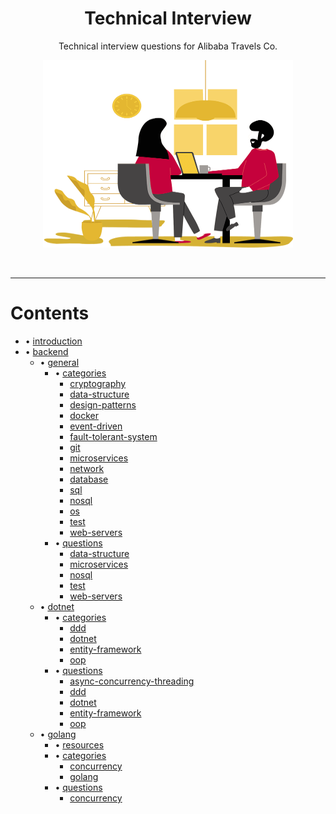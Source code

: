 <h1 align="center">
    Technical Interview
</h1>

<p align="center">
    Technical interview questions for Alibaba Travels Co.
</p>

<p align="center">
    <img src="./interview.png" width="400" height="300" />
</p>

</br>

---

# Contents
- • [introduction](./introduction-questions.md)
- • [backend](./backend)
    - • [general](./backend/general)
        - • [categories](./backend/general/categories)
            -  [cryptography](./backend/general/categories/cryptography.md)
            -  [data-structure](./backend/general/categories/data-structure.md)
            -  [design-patterns](./backend/general/categories/design-patterns.md)
            -  [docker](./backend/general/categories/docker.md)
            -  [event-driven](./backend/general/categories/event-driven.md)
            -  [fault-tolerant-system](./backend/general/categories/fault-tolerant-system.md)
            -  [git](./backend/general/categories/git.md)
            -  [microservices](./backend/general/categories/microservices.md)
            -  [network](./backend/general/categories/network.md)
            -  [database](./backend/general/categories/database.md)
            -  [sql](./backend/general/categories/sql.md)
            -  [nosql](./backend/general/categories/nosql.md)
            -  [os](./backend/general/categories/os.md)
            -  [test](./backend/general/categories/test.md)
            -  [web-servers](./backend/general/categories/web-servers.md)
        - • [questions](./backend/general/questions)
            - [data-structure](./backend/general/questions/data-structure.md)
            - [microservices](./backend/general/questions/microservices.md)
            - [nosql](./backend/general/questions/nosql.md)
            - [test](./backend/general/questions/test.md)
            - [web-servers](./backend/general/questions/web-servers.md)
    - • [dotnet](./backend/dotnet)
        - • [categories](./backend/dotnet/categories)
            - [ddd](./backend/dotnet/categories/ddd.md)
            - [dotnet](./backend/dotnet/categories/dotnet.md)
            - [entity-framework](./backend/dotnet/categories/entity-framework.md)
            - [oop](./backend/dotnet/categories/oop.md)
        - • [questions](./backend/dotnet/questions)
            - [async-concurrency-threading](./backend/dotnet/questions/async-concurrency-threading.md)
            - [ddd](./backend/dotnet/questions/ddd.md)
            - [dotnet](./backend/dotnet/questions/dotnet.md)
            - [entity-framework](./backend/dotnet/questions/entity-framework.md)
            - [oop](./backend/dotnet/questions/oop.md)
    - • [golang](./backend/golang)
        - • [resources](./backend/golang/resources.md)
        - • [categories](./backend/golang/categories)
            - [concurrency](./backend/golang/categories/concurrency.md)
            - [golang](./backend/golang/categories/golang.md)
        - • [questions](./backend/golang/questions)
            - [concurrency](./backend/golang/questions/concurrency.md)

